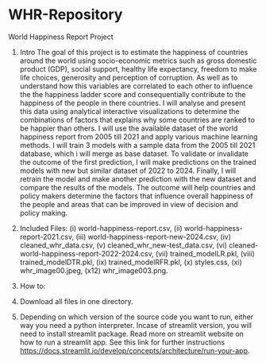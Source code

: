 # WHR-Repository
World Happiness Report Project

1. Intro
The goal of this project is to estimate the happiness of countries around the world using socio-economic metrics such as gross domestic product (GDP), social support, healthy life expectancy, freedom to make life choices, generosity and perception of corruption. As well as to understand how this variables are correlated to each other to influence the the happiness ladder score and consequentially contribute to the happiness of the people in there countries.
I will analyse and present this data using analytical interactive visualizations to determine the combinations of factors that explains why some countries are ranked to be happier than others. I will use the available dataset of the world happiness report from 2005 till 2021 and apply various machine learning methods. I will train 3 models with a sample data from the 2005 till 2021 database, which i will merge as base dataset. To validate or invalidate the outcome of the first prediction, I will make predictions on the trained models with new but similar dataset of 2022 to 2024. Finally, I will retrain the model and make another prediction with the new dataset and compare the results of the models.
The outcome will help countries and policy makers determine the factors that influence overall happiness of the people and areas that can be improved in view of decision and policy making.

2. Included Files: 
(i) world-happiness-report.csv,
(ii) world-happiness-report-2021.csv,
(iii) world-happiness-report-new-2024.csv,
(iv) cleaned_whr_data.csv,
(v) cleaned_whr_new-test_data.csv,
(vi) cleaned-world-happiness-report-2022-2024.csv,
(vii) trained_modelLR.pkl,
(viii) trained_modelDTR.pkl,
(ix) trained_modelRFR.pkl,
(x) styles.css,
(xi) whr_image00.jpeg,
(x12) whr_image003.png.

3. How to:
1. Download all files in one directory. 
2. Depending on which version of the source code you want to run, either way you need a python interpreter. Incase of streamlit version, you will need to install streamlit package. Read more on streamlit website on how to run a streamlit app. See this link for further instructions https://docs.streamlit.io/develop/concepts/architecture/run-your-app.
